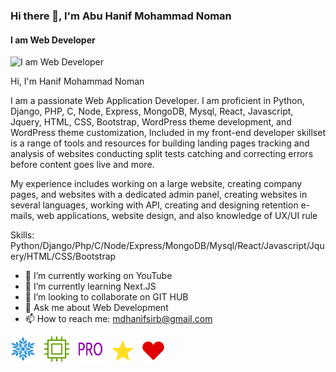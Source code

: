 ### Hi there 👋, I'm Abu Hanif Mohammad Noman
#### I am Web Developer
![I am Web Developer](https://arturssmirnovs.github.io/github-profile-readme-generator/images/banner.png)

Hi, I'm Hanif Mohammad Noman

 I am a passionate Web Application Developer. I am proficient in Python, Django, PHP, C, Node, Express, MongoDB, Mysql, React, Javascript, Jquery, HTML, CSS, Bootstrap, WordPress theme development, and WordPress theme customization, Included in my front-end developer skillset is a range of tools and resources for building landing pages tracking and analysis of websites conducting split tests catching and correcting errors before content goes live and more.

My experience includes working on a large website, creating company pages, and websites with a dedicated admin panel, creating websites in several languages, working with API, creating and designing retention e-mails, web applications, website design, and also knowledge of UX/UI rule

Skills: Python/Django/Php/C/Node/Express/MongoDB/Mysql/React/Javascript/Jquery/HTML/CSS/Bootstrap

- 🔭 I’m currently working on YouTube 
- 🌱 I’m currently learning Next.JS 
- 👯 I’m looking to collaborate on GIT HUB 
- 💬 Ask me about Web Development 
- 📫 How to reach me: mdhanifsirb@gmail.com 

<a href='https://archiveprogram.github.com/'><img src='https://raw.githubusercontent.com/acervenky/animated-github-badges/master/assets/acbadge.gif' width='40' height='40'></a> <a href='https://docs.github.com/en/developers'><img src='https://raw.githubusercontent.com/acervenky/animated-github-badges/master/assets/devbadge.gif' width='40' height='40'></a> <a href='https://github.com/pricing'><img src='https://raw.githubusercontent.com/acervenky/animated-github-badges/master/assets/pro.gif' width='40' height='40'></a> <a href='https://stars.github.com/'><img src='https://raw.githubusercontent.com/acervenky/animated-github-badges/master/assets/starbadge.gif' width='35' height='35'></a> <a href='https://docs.github.com/en/github/supporting-the-open-source-community-with-github-sponsors'><img src='https://raw.githubusercontent.com/acervenky/animated-github-badges/master/assets/sponsorbadge.gif' width='35' height='35'></a> 

